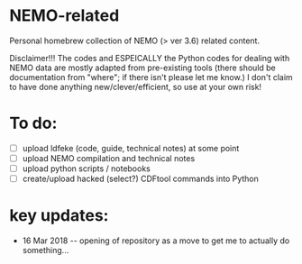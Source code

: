 # NEMO-related

Personal homebrew collection of NEMO (> ver 3.6) related content.

Disclaimer!!! The codes and ESPEICALLY the Python codes for dealing with NEMO data are mostly adapted from pre-existing
tools (there should be documentation from "where"; if there isn't please let me know.) I don't claim to have done 
anything new/clever/efficient, so use at your own risk!

# To do:
- [ ] upload ldfeke (code, guide, technical notes) at some point
- [ ] upload NEMO compilation and technical notes
- [ ] upload python scripts / notebooks
- [ ] create/upload hacked (select?) CDFtool commands into Python

# key updates:
* 16 Mar 2018 -- opening of repository as a move to get me to actually do something...
